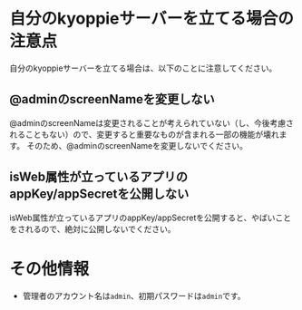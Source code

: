 # 自分のkyoppieサーバーを立てる場合の注意点

自分のkyoppieサーバーを立てる場合は、以下のことに注意してください。

## @adminのscreenNameを変更しない
@adminのscreenNameは変更されることが考えられていない（し、今後考慮されることもない）ので、変更すると重要なものが含まれる一部の機能が壊れます。
そのため、@adminのscreenNameを変更しないでください。

## isWeb属性が立っているアプリのappKey/appSecretを公開しない
isWeb属性が立っているアプリのappKey/appSecretを公開すると、やばいことをされるので、絶対に公開しないでください。

# その他情報

- 管理者のアカウント名は`admin`、初期パスワードは`admin`です。